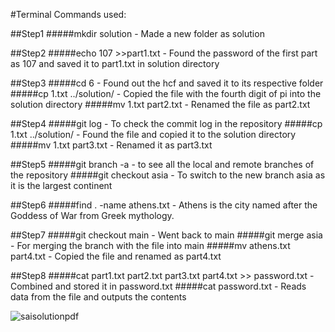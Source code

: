 #Terminal Commands used:

##Step1
#####mkdir solution - Made a new folder as solution

##Step2
#####echo 107 >>part1.txt - Found the password of the first part as 107 and saved it to part1.txt in solution directory

##Step3
#####cd 6 - Found out the hcf and saved it to its respective folder
#####cp 1.txt ../solution/ - Copied the file with the fourth digit of pi into the solution directory
#####mv 1.txt part2.txt - Renamed the file as part2.txt

##Step4
#####git log - To check the commit log in the repository
#####cp 1.txt ../solution/ - Found the file and copied it to the solution directory
#####mv 1.txt part3.txt - Renamed it as part3.txt

##Step5
#####git branch -a - to see all the local and remote branches of the repository
#####git checkout asia - To switch to the new branch asia as it is the largest continent

##Step6
#####find . -name athens.txt - Athens is the city named after the Goddess of War from Greek mythology.

##Step7
#####git checkout main - Went back to main
#####git merge asia - For merging the branch with the file into main
#####mv athens.txt part4.txt - Copied the file and renamed as part4.txt

##Step8
#####cat part1.txt part2.txt part3.txt part4.txt >> password.txt - Combined and stored it in password.txt
#####cat password.txt -  Reads data from the file and outputs the contents

![saisolutionpdf](https://user-images.githubusercontent.com/116486234/201688332-449cd6af-2513-4782-89b5-37e07da362ef.png)
